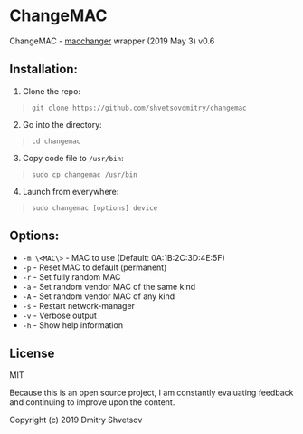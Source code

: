 # ChangeMAC
ChangeMAC - [macchanger](https://github.com/alobbs/macchanger) wrapper (2019 May 3) v0.6

## Installation:

1) Clone the repo:
> `git clone https://github.com/shvetsovdmitry/changemac`

2) Go into the directory:
> `cd changemac`

3) Copy code file to `/usr/bin`:
> `sudo cp changemac /usr/bin`

4) Launch from everywhere:
> `sudo changemac [options] device`

## Options:

* `-m \<MAC\>` - MAC to use (Default: 0A:1B:2C:3D:4E:5F) 
* `-p` - Reset MAC to default (permanent) 
* `-r` - Set fully random MAC 
* `-a` - Set random vendor MAC of the same kind 
* `-A` - Set random vendor MAC of any kind 
* `-s` - Restart network-manager 
* `-v` - Verbose output 
* `-h` - Show help information

## License
MIT

Because this is an open source project, I am constantly evaluating feedback and continuing to improve upon the content.

Copyright (c) 2019 Dmitry Shvetsov
